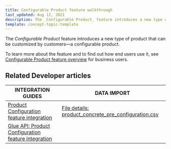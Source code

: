 ```yaml
---
title: Configurable Product feature walkthrough
last_updated: Aug 12, 2021
description: The _Configurable Product_ feature introduces a new type of product that can be customized by customers—a configurable product
template: concept-topic-template
---
```


The _Configurable Product_ feature introduces a new type of product that can be customized by customers—a configurable product.


To learn more about the feature and to find out how end users use it, see [Configurable Product feature overview](/docs/scos/user/features/{{page.version}}/configurable-product-feature-overview.html) for business users.


## Related Developer articles

|INTEGRATION GUIDES | DATA IMPORT |
|---------|---------|
| [Product Configuration feature integration](/docs/scos/dev/feature-integration-guides/{{page.version}}/product-configuration-feature-integration.html) | [File details: product_concrete_pre_configuration.csv](/docs/scos/dev/data-import/{{page.version}}/data-import-categories/special-product-types/configurable-product-import-category/file-details-product-concrete-pre-configuration.csv.html)  |
| [Glue API: Product Configuration feature integration](/docs/scos/dev/feature-integration-guides/{{page.version}}/glue-api/glue-api-product-configuration-feature-integration.html) |   |
